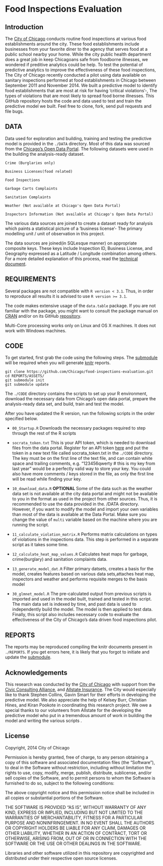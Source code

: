 Food Inspections Evaluation
============================

Introduction
------------

The [City of Chicago](https://github.com/Chicago) conducts routine food inspections at various food establishments around the city. These food establishments include businesses from your favorite diner to the agency that serves food at a public school nearby your home. While the city public health department does a great job in keep Chicagoans safe from foodborne illnesses, we wondered if preditive analytics could be help. To test the potential of predictive analytics to improve the effectiveness of these food inspections, The City of Chicago recently conducted a pilot using data available on sanitary inspections performed at food establishments in Chicago between September 2011 and November 2014. We built a predictive model to identify food establishments that are most at risk for having ‘critical violations’-, The types of violations that are most likely to spread food borne illnesses. This GitHub repository hosts the code and data used to test and train the predictive model we built. Feel free to clone, fork, send pull requests and file bugs.

DATA
------

Data used for exploration and building, training and testing the predictive model is provided in the ``./DATA`` directory. Most of this data was sourced from the [Chicago’s Open Data Portal](http://data.cityofchicago.org). The following datasets were used in the building the analysis-ready dataset. 

```
Crime (Burglaries only)

Business Licenses(food related)

Food Inspections 

Garbage Carts Complaints

Sanitation Complaints

Weather (Not available at Chicago's Open Data Portal)

Inspectors Information (Not available at Chicago's Open Data Portal)
```

The various data sources are joined to create a dataset ready for analysis which paints a statistical picture of a ‘business license’- The primary modelling unit / unit of observation in this project.

The data sources are joined(in SQLesque manner) on appropriate composite keys. These keys include Inspection ID, Business License, and Geography expressed as a Latitude / Longitude combination among others. For a more detailed explanation of this process, read the [technical document](http://).


REQUIREMENTS
------------

Several packages are not compatible with ```R version < 3.1```. Thus, in order to reproduce all results it is advised to use ```R version >= 3.1```. 

The code makes extensive usage of the ``data.table`` package. If you are not familiar with the package, you might want to consult the package manual on [CRAN](http://cran.r-project.org/web/packages/data.table/index.html) and/or on its GitHub [repository](https://github.com/Rdatatable/data.table/wiki).

Multi-Core processing works only on Linux and OS X machines. It does not work with Windows machines.

CODE
-------------------

 
To get started, first grab the code using the following steps. The [submodule](http://git-scm.com/docs/git-submodule) will be required when you will generate [knitr](http://cran.r-project.org/web/packages/knitr/index.html) reports.



<a name="CODE"></a>

```
git clone https://github.com/Chicago/food-inspections-evaluation.git
cd REPORTS/ASSETS/
git submodule init
git submodule update

```


The ``./CODE`` directory contains the scripts to set up your R environment, download the necessary data from Chicago’s open data portal, prepare the analysis-ready data set, and build, train and test the model.



After you have updated the R version, run the following scripts in the order specified below.

+    ```00_Startup.R``` Downloads the necessary packages required to step through the rest of the R scripts


+  ```socrata_token.txt``` This is your API token, which is needed to download files from the data portal. Register for an API token [here](https://support.socrata.com/hc/en-us/articles/202950038-How-to-obtain-an-App-Token-aka-API-Key-) and put the token in a new text file called socrata_token.txt in the ``./CODE`` directory. The key must be on the first line of the text file, and can contain white space and trailing comments, e.g. “123456qwerty # this is my key from last year” would be a perfectly valid way to store your key. You could also have more comments / keys stored in the file, as only the first line will be read while finding your key. 

       


+    ```10_download_data.R``` **OPTIONAL**  Some of the data such as the weather data set is not available at the city data portal and might not be available to you in the format as used in the project from other sources. Thus, it is recommended to use the data provided in the. /DATA directory. However, if you want  to modify the model and import your own variables than most of the data is available at the Data Portal. Make sure you change the value of ``multi`` variable based on the machine where you are running the script.



+	```11_calculate_violation_matrix.R``` Performs matrix calculations on types of violations in the inspections data. This step is performed in a separate script as it takes some time.



+	```12_calculate_heat_map_values.R``` Calculates heat maps for garbage, crime(burglary) and sanitation complaints data. 



+	```13_generate_model_dat.R``` Filter primary datsets, creates a basis for the model, creates features based on various data sets,attaches heat map, inspectors and weather and performs requisite merges to the basis model



+	```30_glmnet_model.R``` The pre-calculated output from previous scripts is imported and used in the model built, trained and tested in this script. The main data set is indexed by time, and past data is used to independently build the model. The model is then applied to test data.  Finally, this script also includes necessary code to evaluate the effectiveness of the City of Chicago’s data driven food inspections pilot.

REPORTS
-------

The reports may be reproduced compiling the knitr documents present in ``./REPORTS``. If you get errors here, it is likely that you forgot to initiate and update the [submodule](#CODE).


Acknowledgements
----------------
This research was conducted by the [City of Chicago](http://www.cityofchicago.org/city/en/depts/doit.html) with support from the [Civic Consulting Alliance](http://www.ccachicago.org/), and [Allstate Insurance](https://www.allstate.com/). The City would especially like to thank Stephen Collins, Gavin Smart for their efforts in developing the predictive model. We also appreciate the help of Kelsey Burr, Christian Hines, and Kiran Pookote in coordinating this research project. We owe a special thanks to our volunteers from Allstate for the developing the predictive model who put in a tremendous amount of work in building the model and writing the various scripts .

License
-------
Copyright, 2014 City of Chicago

Permission is hereby granted, free of charge, to any person obtaining a copy of this software and associated documentation files (the “Software”), to deal in the Software without restriction, including without limitation the rights to use, copy, modify, merge, publish, distribute, sublicense, and/or sell copies of the Software, and to permit persons to whom the Software is furnished to do so, subject to the following conditions:

The above copyright notice and this permission notice shall be included in all copies or substantial portions of the Software.

THE SOFTWARE IS PROVIDED “AS IS”, WITHOUT WARRANTY OF ANY KIND, EXPRESS OR IMPLIED, INCLUDING BUT NOT LIMITED TO THE WARRANTIES OF MERCHANTABILITY, FITNESS FOR A PARTICULAR PURPOSE AND NONINFRINGEMENT. IN NO EVENT SHALL THE AUTHORS OR COPYRIGHT HOLDERS BE LIABLE FOR ANY CLAIM, DAMAGES OR OTHER LIABILITY, WHETHER IN AN ACTION OF CONTRACT, TORT OR OTHERWISE, ARISING FROM, OUT OF OR IN CONNECTION WITH THE SOFTWARE OR THE USE OR OTHER DEALINGS IN THE SOFTWARE.

Libraries and other software utilized in this repository are copyrighted and distributed under their respective open source licenses.
